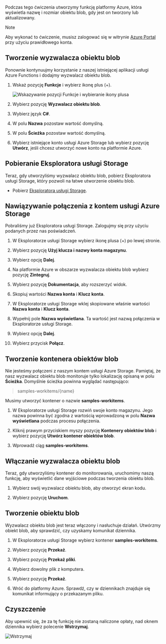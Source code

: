 Podczas tego ćwiczenia utworzymy funkcję platformy Azure, która wyświetla nazwę i rozmiar obiektu blob, gdy jest on tworzony lub aktualizowany. 

> [!NOTE]
> Aby wykonać to ćwiczenie, musisz zalogować się w witrynie [Azure Portal](https://portal.azure.com/) przy użyciu prawidłowego konta.

## <a name="create-a-blob-trigger"></a>Tworzenie wyzwalacza obiektu blob

Ponownie kontynuujmy korzystanie z naszej istniejącej aplikacji usługi Azure Functions i dodajmy wyzwalacz obiektu blob.

1. Wskaż pozycję **Funkcje** i wybierz ikonę plus (+).

    ![Wskazywanie pozycji Funkcje i wybieranie ikony plusa](../media-drafts/4-hover-function.png)

1. Wybierz pozycję **Wyzwalacz obiektu blob**.

1. Wybierz język **C#**. 

1. W polu **Nazwa** pozostaw wartość domyślną.

1. W polu **Ścieżka** pozostaw wartość domyślną.

1. Wybierz istniejące konto usługi Azure Storage lub wybierz pozycję **Utwórz**, jeśli chcesz utworzyć nowe konto na platformie Azure.

## <a name="download-storage-explorer"></a>Pobieranie Eksploratora usługi Storage

Teraz, gdy utworzyliśmy wyzwalacz obiektu blob, pobierz Eksploratora usługi Storage, który pozwoli na łatwe utworzenie obiektu blob.

- Pobierz [Eksploratora usługi Storage](http://storageexplorer.com).

## <a name="connect-to-your-azure-storage-account"></a>Nawiązywanie połączenia z kontem usługi Azure Storage

Pobraliśmy już Eksploratora usługi Storage. Zalogujmy się przy użyciu podanych przez nas poświadczeń.

1. W Eksploratorze usługi Storage wybierz ikonę plusa (+) po lewej stronie.

1. Wybierz pozycję **Użyj klucza i nazwy konta magazynu**.

1. Wybierz opcję **Dalej**.

1. Na platformie Azure w obszarze wyzwalacza obiektu blob wybierz pozycję **Zintegruj**.

1. Wybierz pozycję **Dokumentacja**, aby rozszerzyć widok.

1. Skopiuj wartości **Nazwa konta** i **Klucz konta**.

1. W Eksploratorze usługi Storage wklej skopiowane właśnie wartości **Nazwa konta** i **Klucz konta**.

1. Wypełnij pole **Nazwa wyświetlana**. Ta wartość jest nazwą połączenia w Eksploratorze usługi Storage.

1. Wybierz opcję **Dalej**.

1. Wybierz przycisk **Połącz**. 

## <a name="create-a-blob-container"></a>Tworzenie kontenera obiektów blob

Nie jesteśmy połączeni z naszym kontem usługi Azure Storage. Pamiętaj, że nasz wyzwalacz obiektu blob monitoruje tylko lokalizację opisaną w polu **Ścieżka**. Domyślnie ścieżka powinna wyglądać następująco:

> samples-workitems/{name}

Musimy utworzyć kontener o nazwie **samples-workitems**.

1. W Eksploratorze usługi Storage rozwiń swoje konto magazynu. Jego nazwa powinna być zgodna z wartością wprowadzoną w polu **Nazwa wyświetlana** podczas procesu połączenia.

1. Kliknij prawym przyciskiem myszy pozycję **Kontenery obiektów blob** i wybierz pozycję **Utwórz kontener obiektów blob**.

1. Wprowadź ciąg **samples-workitems**.

## <a name="turn-on-your-blob-trigger"></a>Włączanie wyzwalacza obiektu blob

Teraz, gdy utworzyliśmy kontener do monitorowania, uruchomimy naszą funkcję, aby wyświetlić dane wyjściowe podczas tworzenia obiektu blob.

1. Wybierz swój wyzwalacz obiektu blob, aby otworzyć ekran kodu.

1. Wybierz pozycję **Uruchom**.

## <a name="create-a-blob"></a>Tworzenie obiektu blob

Wyzwalacz obiektu blob jest teraz włączony i nasłuchuje działań. Utwórzmy obiekt blob, aby sprawdzić, czy uzyskamy komunikat dziennika.

1. W Eksploratorze usługi Storage wybierz kontener **samples-workitems**.

1. Wybierz pozycję **Przekaż**. 

1. Wybierz pozycję **Przekaż pliki**.

1. Wybierz dowolny plik z komputera.

1. Wybierz pozycję **Przekaż**.

1. Wróć do platformy Azure. Sprawdź, czy w dziennikach znajduje się komunikat informujący o przekazanym pliku.

## <a name="clean-up"></a>Czyszczenie

Aby upewnić się, że za tę funkcję nie zostaną naliczone opłaty, nad oknem dziennika wybierz polecenie **Wstrzymaj**.

![Wstrzymaj](../media-drafts/4-pause-timer.png)


